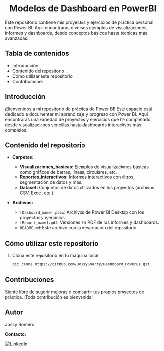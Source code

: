 # <h1 align="center">**Modelos de Dashboard en PowerBI**</h1>

Este repositorio contiene mis proyectos y ejercicios de práctica personal con Power BI. Aquí encontrarás diversos ejemplos de visualizaciones, informes y dashboards, desde conceptos básicos hasta técnicas más avanzadas.

## Tabla de contenidos

* Introducción
* Contenido del repositorio
* Cómo utilizar este repositorio
* Contribuciones

## Introducción

¡Bienvenidos a mi repositorio de práctica de Power BI! Este espacio está dedicado a documentar mi aprendizaje y progreso con Power BI. Aquí encontrarás una variedad de proyectos y ejercicios que he completado, desde visualizaciones sencillas hasta dashboards interactivos más complejos.

## Contenido del repositorio

* **Carpetas:**
    * **Visualizaciones_basicas:** Ejemplos de visualizaciones básicas como gráficos de barras, líneas, circulares, etc.
    * **Reportes_interactivos:** Informes interactivos con filtros, segmentación de datos y más.
    * **Dataset:** Conjuntos de datos utilizados en los proyectos (archivos CSV, Excel, etc.).

* **Archivos:**
    * `[Dasboard_name].pbix`: Archivos de Power BI Desktop con los proyectos y ejercicios.
    * `[Report_name].pdf`: Versiones en PDF de los informes y dashboards.
    * `README.md`: Este archivo con la descripción del repositorio.

## Cómo utilizar este repositorio

1. Clona este repositorio en tu máquina local:
   ```bash
   git clone https://github.com/JossySharry/Dashboard_PowerBI.git

## Contribuciones
Siente libre de sugerir mejoras o compartir tus propios proyectos de práctica. ¡Toda contribución es bienvenida!

## Autor
Jossy Romero
<br/>

**Contacto:**

[![LinkedIn](https://img.shields.io/badge/linkedin-%231DA1F2.svg?style=for-the-badge&logo=linkedin&logoColor=white)](https://www.linkedin.com/in/jossy-romero-data/)